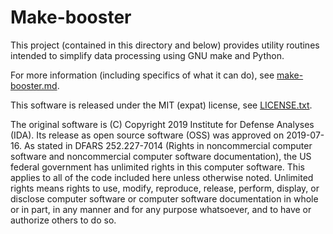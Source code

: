 # Make-booster

This project (contained in this directory and below)
provides utility routines intended to simplify data processing
using GNU make and Python.

For more information (including specifics of what it can do),
see [make-booster.md](make-booster.md).

This software is released under the MIT (expat) license, see
[LICENSE.txt](LICENSE.txt).

The original software is
(C) Copyright 2019 Institute for Defense Analyses (IDA).
Its release as open source software (OSS) was approved on 2019-07-16.
As stated in DFARS 252.227-7014 (Rights in noncommercial computer software
and noncommercial computer software documentation),
the US federal government has unlimited rights in this computer software.
This applies to all of the code included here unless otherwise noted.
Unlimited rights means rights to use, modify, reproduce, release,
perform, display, or disclose computer software or computer software
documentation in whole or in part, in any manner and for any purpose
whatsoever, and to have or authorize others to do so.
